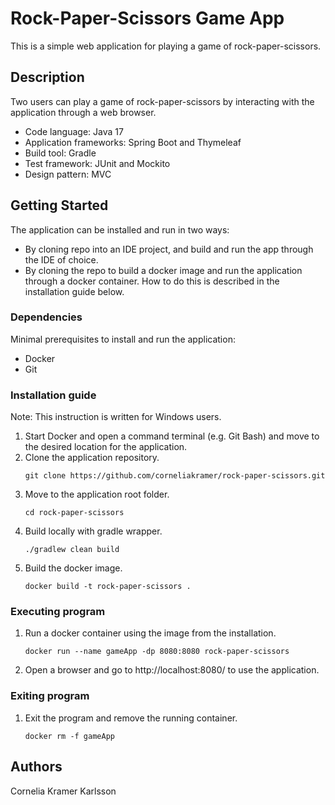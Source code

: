 # Rock-Paper-Scissors Game App

This is a simple web application for playing a game of rock-paper-scissors. 

## Description
Two users can play a game of rock-paper-scissors by interacting with the application through a web browser.
* Code language: Java 17
* Application frameworks: Spring Boot and Thymeleaf
* Build tool: Gradle
* Test framework: JUnit and Mockito
* Design pattern: MVC

## Getting Started
The application can be installed and run in two ways:
* By cloning repo into an IDE project, and build and run the app through the IDE of choice.
* By cloning the repo to build a docker image and run the application through a docker container. How to do this is described in the installation guide below. 
### Dependencies
Minimal prerequisites to install and run the application:
* Docker
* Git

### Installation guide
Note: This instruction is written for Windows users. 
1. Start Docker and open a command terminal (e.g. Git Bash) and move to the desired location for the application. 
1. Clone the application repository.
      ```
      git clone https://github.com/corneliakramer/rock-paper-scissors.git
      ```
1. Move to the application root folder.
      ```
      cd rock-paper-scissors
      ```
1. Build locally with gradle wrapper.
      ```
      ./gradlew clean build
      ```
1. Build the docker image.
      ```
      docker build -t rock-paper-scissors .
      ```

### Executing program
1. Run a docker container using the image from the installation.
      ```
      docker run --name gameApp -dp 8080:8080 rock-paper-scissors
      ```
1. Open a browser and go to http://localhost:8080/ to use the application. 

### Exiting program
1. Exit the program and remove the running container.
      ```
      docker rm -f gameApp
      ```
                    
## Authors

Cornelia Kramer Karlsson

